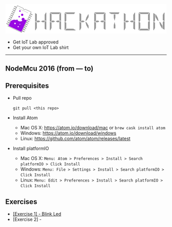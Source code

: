 ![TeliaNextIotLabHackathon](img/TeliaNextIoTLab.png?raw=true)


* Get IoT Lab approved
* Get your own IoT Lab shirt

---

## NodeMcu 2016 (from — to)

## Prerequisites
* Pull repo

    ```git pull <this repo>```

* Install Atom
    * Mac OS X: https://atom.io/download/mac or `brew cask install atom`
    * Windows: https://atom.io/download/windows
    * Linux: https://github.com/atom/atom/releases/latest

* Install platformIO
    * Mac OS X: `Menu: Atom > Preferences > Install > Search platformIO > Click Install`
    * Windows: `Menu: File > Settings > Install > Search platformIO > Click Install`
    * Linux: `Menu: Edit > Preferences > Install > Search platformIO > Click Install`
        


## Exercises

* [[Exercise 1] - Blink Led](doc/exercise/1-blink/README.md)
* [Exercise 2] - 